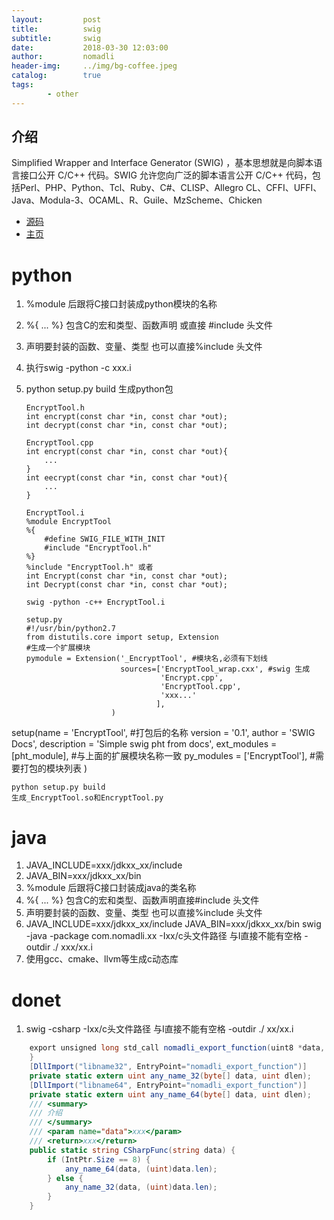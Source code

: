 ```yaml
---
layout:         post
title:          swig
subtitle:       swig
date:           2018-03-30 12:03:00
author:         nomadli
header-img:     ../img/bg-coffee.jpeg
catalog:        true
tags:
        - other
---
```


## 介绍
Simplified Wrapper and Interface Generator (SWIG) ，基本思想就是向脚本语言接口公开 C/C++ 代码。SWIG 允许您向广泛的脚本语言公开 C/C++ 代码，包括Perl、PHP、Python、Tcl、Ruby、C#、CLISP、Allegro CL、CFFI、UFFI、Java、Modula-3、OCAML、R、Guile、MzScheme、Chicken

- [源码](https://sourceforge.net/projects/swig/)
- [主页](http://www.swig.org/)

# python
1.  %module 后跟将C接口封装成python模块的名称
2.  %{ ... %} 包含C的宏和类型、函数声明 或直接 #include 头文件
3.  声明要封装的函数、变量、类型 也可以直接%include 头文件
4.  执行swig -python -c xxx.i
5.  python setup.py build 生成python包

        EncryptTool.h   
        int encrypt(const char *in, const char *out);
        int decrypt(const char *in, const char *out);

        EncryptTool.cpp
        int encrypt(const char *in, const char *out){
            ... 
        }
        int eecrypt(const char *in, const char *out){
            ...
        }
        
        EncryptTool.i
        %module EncryptTool
        %{
            #define SWIG_FILE_WITH_INIT
            #include "EncryptTool.h"
        %}
        %include "EncryptTool.h" 或者
        int Encrypt(const char *in, const char *out);
        int Decrypt(const char *in, const char *out);
        
        swig -python -c++ EncryptTool.i
        
        setup.py
        #!/usr/bin/python2.7
        from distutils.core import setup, Extension
        #生成一个扩展模块
        pymodule = Extension('_EncryptTool', #模块名,必须有下划线
                             sources=['EncryptTool_wrap.cxx', #swig 生成
                                      'Encrypt.cpp',
                                      'EncryptTool.cpp',
                                      'xxx...'
                                     ],
                           )

setup(name = 'EncryptTool',	#打包后的名称
        version = '0.1',
        author = 'SWIG Docs',
        description = 'Simple swig pht from docs',
        ext_modules = [pht_module], #与上面的扩展模块名称一致
        py_modules = ['EncryptTool'], #需要打包的模块列表
    )
    
    python setup.py build
    生成_EncryptTool.so和EncryptTool.py


# java
01. JAVA_INCLUDE=xxx/jdkxx_xx/include
02. JAVA_BIN=xxx/jdkxx_xx/bin
03. %module 后跟将C接口封装成java的类名称
02. %{ ... %} 包含C的宏和类型、函数声明直接#include 头文件
03. 声明要封装的函数、变量、类型 也可以直接%include 头文件
04. JAVA_INCLUDE=xxx/jdkxx_xx/include JAVA_BIN=xxx/jdkxx_xx/bin swig -java -package com.nomadli.xx -Ixx/c头文件路径 与I直接不能有空格 -outdir ./ xxx/xx.i
05. 使用gcc、cmake、llvm等生成c动态库

# donet
01. swig -csharp -Ixx/c头文件路径 与I直接不能有空格 -outdir ./ xx/xx.i
```csharp
    export unsigned long std_call nomadli_export_function(uint8 *data, uintlen) {
    }
    [DllImport("libname32", EntryPoint="nomadli_export_function")]
    private static extern uint any_name_32(byte[] data, uint dlen);
    [DllImport("libname64", EntryPoint="nomadli_export_function")]
    private static extern uint any_name_64(byte[] data, uint dlen);
    /// <summary>
    /// 介绍
    /// </summary>
    /// <param name="data">xxx</param>
    /// <return>xxx</return>
    public static string CSharpFunc(string data) {
        if (IntPtr.Size == 8) {
            any_name_64(data, (uint)data.len);
        } else {
            any_name_32(data, (uint)data.len);
        }
    }
```